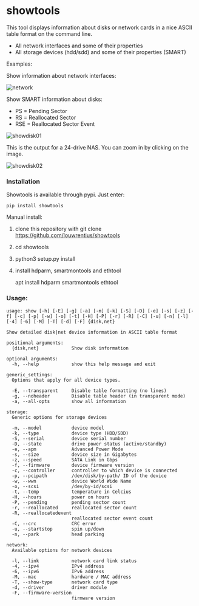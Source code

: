 # showtools
This tool displays information about disks or network cards in a nice
ASCII table format on the command line. 

- All network interfaces and some of their properties
- All storage devices (hdd/sdd) and some of their properties (SMART)

Examples:

Show information about network interfaces:

![network][netw]

[netw]: http://louwrentius.com/static/images/showtools/shownet.png

Show SMART information about disks:

- PS = Pending Sector
- RS = Reallocated Sector
- RSE = Reallocated Sector Event

![showdisk01][1]

[1]: http://louwrentius.com/static/images/showtools/showdisk01.png

This is the output for a 24-drive NAS. You can zoom in by clicking on the image.

![showdisk02][2]

[2]: http://louwrentius.com/static/images/showtools/showdisk02.png

### Installation

Showtools is available through pypi.
Just enter: 

    pip install showtools

Manual install:

1. clone this repository with git clone https://github.com/louwrentius/showtools
2. cd showtools
3. python3 setup.py install
4. install hdparm, smartmontools and ethtool

    apt install hdparm smartmontools ethtool

### Usage:
```
usage: show [-h] [-E] [-g] [-a] [-m] [-k] [-S] [-D] [-e] [-s] [-z] [-f] [-c] [-p] [-w] [-o] [-t] [-H] [-P] [-r] [-R] [-C] [-u] [-n] [-l] [-4] [-6] [-M] [-T] [-d] [-F] {disk,net}

Show detailed disk|net device information in ASCII table format

positional arguments:
  {disk,net}            Show disk information

optional arguments:
  -h, --help            show this help message and exit

generic_settings:
  Options that apply for all device types.

  -E, --transparent     Disable table formatting (no lines)
  -g, --noheader        Disable table header (in transparent mode)
  -a, --all-opts        show all information

storage:
  Generic options for storage devices

  -m, --model           device model
  -k, --type            device type (HDD/SDD)
  -S, --serial          device serial number
  -D, --state           drive power status (active/standby)
  -e, --apm             Advanced Power Mode
  -s, --size            device size in Gigabytes
  -z, --speed           SATA Link in Gbps
  -f, --firmware        device firmware version
  -c, --controller      controller to which device is connected
  -p, --pcipath         /dev/disk/by-path/ ID of the device
  -w, --wwn             device World Wide Name
  -o, --scsi            /dev/by-id/scsi
  -t, --temp            temperature in Celcius
  -H, --hours           power on hours
  -P, --pending         pending sector count
  -r, --reallocated     reallocated sector count
  -R, --reallocatedevent
                        reallocated sector event count
  -C, --crc             CRC error
  -u, --startstop       spin up/down
  -n, --park            head parking

network:
  Available options for network devices

  -l, --link            network card link status
  -4, --ipv4            IPv4 address
  -6, --ipv6            IPv6 address
  -M, --mac             hardware / MAC address
  -T, --show-type       network card type
  -d, --driver          driver module
  -F, --firmware-version
                        firmware version
```

 
